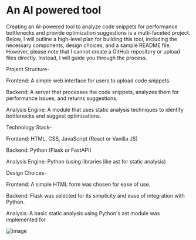 # An AI powered tool

Creating an AI-powered tool to analyze code snippets for performance bottlenecks and provide optimization suggestions is a multi-faceted project. Below, I will outline a high-level plan for building this tool, including the necessary components, design choices, and a sample README file. However, please note that I cannot create a GitHub repository or upload files directly. Instead, I will guide you through the process.

Project Structure-





Frontend: A simple web interface for users to upload code snippets.


Backend: A server that processes the code snippets, analyzes them for performance issues, and returns suggestions.



Analysis Engine: A module that uses static analysis techniques to identify bottlenecks and suggest optimizations.


Technology Stack-


Frontend: HTML, CSS, JavaScript (React or Vanilla JS)



Backend: Python (Flask or FastAPI)



Analysis Engine: Python (using libraries like ast for static analysis)



Design Choices-


Frontend: A simple HTML form was chosen for ease of use.




Backend: Flask was selected for its simplicity and ease of integration with Python.





Analysis: A basic static analysis using Python's ast module was implemented for


![image](https://github.com/user-attachments/assets/87812d23-b22a-4d80-b11a-49ac7c04e164)

